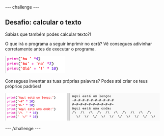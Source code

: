 \--- challenge \---

## Desafio: calcular o texto

Sabias que também podes calcular texto?!

O que irá o programa a seguir imprimir no ecrã? Vê consegues adivinhar corretamente antes de executar o programa.

![captura de ecrã](images/me-text-calc.png)

Consegues inventar as tuas próprias palavras? Podes até criar os teus próprios padrões!

![captura de ecrã](images/me-patterns.png)

\--- /challenge \---